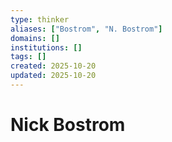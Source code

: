 ```yaml
---
type: thinker
aliases: ["Bostrom", "N. Bostrom"]
domains: []
institutions: []
tags: []
created: 2025-10-20
updated: 2025-10-20
---
```


# Nick Bostrom



